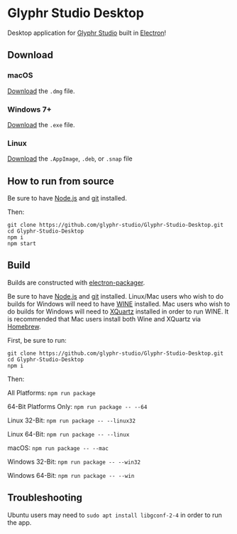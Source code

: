 # Glyphr Studio Desktop

Desktop application for [Glyphr Studio](http://glyphrstudio.com) built in [Electron](https://electron.atom.io/)!

## Download

### macOS

[Download](https://github.com/glyphr-studio/Glyphr-Studio-Desktop/releases/latest) the `.dmg` file.

### Windows 7+

[Download](https://github.com/glyphr-studio/Glyphr-Studio-Desktop/releases/latest) the `.exe` file.

### Linux

[Download](https://github.com/glyphr-studio/Glyphr-Studio-Desktop/releases/latest) the `.AppImage`, `.deb`, or `.snap` file

## How to run from source

Be sure to have [Node.js](https://nodejs.org) and [git](https://git-scm.com) installed.

Then:

```
git clone https://github.com/glyphr-studio/Glyphr-Studio-Desktop.git
cd Glyphr-Studio-Desktop
npm i
npm start
```

## Build

Builds are constructed with [electron-packager](https://github.com/maxogden/electron-packager).

Be sure to have [Node.js](https://nodejs.org) and [git](https://git-scm.com) installed. Linux/Mac users who wish to do builds for Windows will need to have [WINE](https://winehq.org) installed. Mac users who wish to do builds for Windows will need to [XQuartz](https://www.xquartz.org) installed in order to run WINE. It is recommended that Mac users install both Wine and XQuartz via [Homebrew](https://brew.sh).

First, be sure to run:

```
git clone https://github.com/glyphr-studio/Glyphr-Studio-Desktop.git
cd Glyphr-Studio-Desktop
npm i
```

Then:

All Platforms: `npm run package`

64-Bit Platforms Only: `npm run package -- --64`

Linux 32-Bit: `npm run package -- --linux32`

Linux 64-Bit: `npm run package -- --linux`

macOS: `npm run package -- --mac`

Windows 32-Bit: `npm run package -- --win32`

Windows 64-Bit: `npm run package -- --win`

## Troubleshooting

Ubuntu users may need to `sudo apt install libgconf-2-4` in order to run the app.
